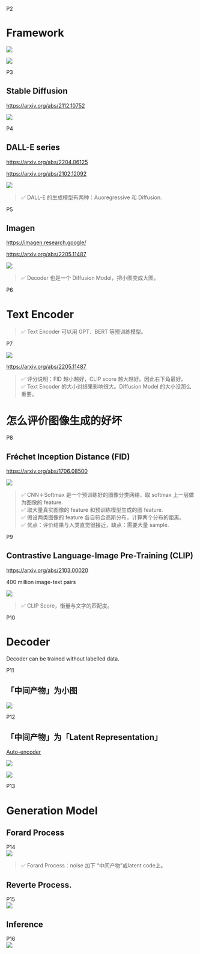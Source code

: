 
P2   
# Framework 

![](../assets/lhy2-2-1.png) 

![](../assets/lhy2-2-2.png) 

P3   
## Stable Diffusion 

<https://arxiv.org/abs/2112.10752>  

![](../assets/lhy2-3.png) 

P4   
## DALL-E series 
<https://arxiv.org/abs/2204.06125>

<https://arxiv.org/abs/2102.12092>

![](../assets/lhy2-4.png) 

> &#x2705; DALL-E 的生成模型有两种：Auoregressive 和 Diffusion.   


P5   
## Imagen 

<https://imagen.research.google/>

<https://arxiv.org/abs/2205.11487>


![](../assets/lhy2-5-1.png) 

> &#x2705; Decoder 也是一个 Diffusion Model，把小图变成大图。    


P6   
# Text Encoder   

> &#x2705; Text Encoder 可以用 GPT．BERT 等预训练模型。      


P7   

![](../assets/lhy2-7-1.png) 

<https://arxiv.org/abs/2205.11487>

> &#x2705; 评分说明：FID 越小越好，CLIP score 越大越好。因此右下角最好。   
> &#x2705; Text Encoder 的大小对结果影响很大。Diffusion Model 的大小没那么重要。  

# 怎么评价图像生成的好坏 


P8   
## Fréchet Inception Distance (FID)

<https://arxiv.org/abs/1706.08500>


![](../assets/lhy2-8.png) 


> &#x2705; CNN＋Softmax 是一个预训练好的图像分类网络，取 softmax 上一层做为图像的 feature.    
> &#x2705; 取大量真实图像的 feature 和预训练模型生成的图 feature.    
> &#x2705; 假设两类图像的 feature 各自符合高斯分布，计算两个分布的距离。    
> &#x2705; 优点：评价结果与人类直觉很接近，缺点：需要大量 sample.   


P9   
## Contrastive Language-Image Pre-Training (CLIP) 

<https://arxiv.org/abs/2103.00020>

400 million image-text pairs  


![](../assets/lhy2-9-1.png) 


> &#x2705; CLIP Score，衡量与文字的匹配度。   

P10   
# Decoder

Decoder can be trained without labelled data.   





P11  
## 「中间产物」为小图

![](../assets/lhy2-11-1.png) 

P12   
## 「中间产物」为「Latent Representation」

<u>Auto-encoder</u>

![](../assets/lhy2-12-1.png) 

![](../assets/lhy2-12-2.png) 


P13   
# Generation Model   

## Forard Process

P14   
![](../assets/lhy2-14.png) 

> &#x2705; Forard Process：noise 加下 “中间产物”或latent code上。   

## Reverte Process.    

P15   
![](../assets/lhy2-15.png) 


## Inference    

P16   
![](../assets/lhy2-16.png) 

